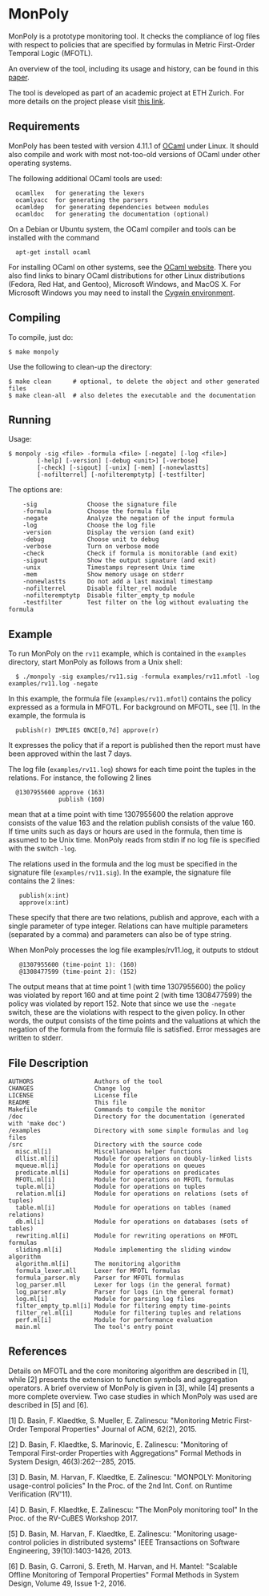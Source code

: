 MonPoly
=======

MonPoly is a prototype monitoring tool. It checks the compliance of log files
with respect to policies that are specified by formulas in Metric First-Order
Temporal Logic (MFOTL).

An overview of the tool, including its usage and history, can be found in this
[paper](https://sourceforge.net/projects/monpoly/files/monpoly.pdf/download).

The tool is developed as part of an academic project at ETH Zurich. For more
details on the project please visit
[this link](https://www.infsec.ethz.ch/research/projects/mon_enf).


Requirements
------------

MonPoly has been tested with version 4.11.1 of [OCaml]((https://ocaml.org))
under Linux. It should also compile and work with most not-too-old versions of
OCaml under other operating systems.

The following additional OCaml tools are used:
```
  ocamllex   for generating the lexers
  ocamlyacc  for generating the parsers
  ocamldep   for generating dependencies between modules
  ocamldoc   for generating the documentation (optional)
```

On a Debian or Ubuntu system, the OCaml compiler and tools can be
installed with the command
```
  apt-get install ocaml
```
For installing OCaml on other systems, see the [OCaml
website](https://ocaml.org).  There you also find links to binary OCaml
distributions for other Linux distributions (Fedora, Red Hat, and Gentoo),
Microsoft Windows, and MacOS X.  For Microsoft Windows you may need to install
the [Cygwin environment](http://www.cygwin.com/).


Compiling
---------

To compile, just do:
```
$ make monpoly
```

Use the following to clean-up the directory:
```
$ make clean      # optional, to delete the object and other generated files
$ make clean-all  # also deletes the executable and the documentation
```

Running
-------

Usage:
```
$ monpoly -sig <file> -formula <file> [-negate] [-log <file>]
        [-help] [-version] [-debug <unit>] [-verbose]
        [-check] [-sigout] [-unix] [-mem] [-nonewlastts]
        [-nofilterrel] [-nofilteremptytp] [-testfilter]
```

The options are:
```
    -sig              Choose the signature file
    -formula          Choose the formula file
    -negate           Analyze the negation of the input formula
    -log              Choose the log file
    -version          Display the version (and exit)
    -debug            Choose unit to debug
    -verbose          Turn on verbose mode
    -check            Check if formula is monitorable (and exit)
    -sigout           Show the output signature (and exit)
    -unix             Timestamps represent Unix time
    -mem              Show memory usage on stderr
    -nonewlastts      Do not add a last maximal timestamp
    -nofilterrel      Disable filter_rel module
    -nofilteremptytp  Disable filter_empty_tp module
    -testfilter       Test filter on the log without evaluating the formula
```


Example
-------

To run MonPoly on the `rv11` example, which is contained in the
`examples` directory, start MonPoly as follows from a Unix shell:
```
  $ ./monpoly -sig examples/rv11.sig -formula examples/rv11.mfotl -log examples/rv11.log -negate
```

In this example, the formula file (`examples/rv11.mfotl`) contains the
policy expressed as a formula in MFOTL.  For background on MFOTL, see
[1].  In the example, the formula is
```
  publish(r) IMPLIES ONCE[0,7d] approve(r)
```
It expresses the policy that if a report is published then the report
must have been approved within the last 7 days.

The log file (`examples/rv11.log`) shows for each time point the tuples
in the relations.  For instance, the following 2 lines
```
  @1307955600 approve (163)
              publish (160)
```
mean that at a time point with time 1307955600 the relation approve
consists of the value 163 and the relation publish consists of the
value 160.  If time units such as days or hours are used in the
formula, then time is assumed to be Unix time.  MonPoly reads from
stdin if no log file is specified with the switch `-log`.

The relations used in the formula and the log must be specified in the
signature file (`examples/rv11.sig`).  In the example, the signature file
contains the 2 lines:
```
   publish(x:int)
   approve(x:int)
```
These specify that there are two relations, publish and approve, each
with a single parameter of type integer.  Relations can have multiple
parameters (separated by a comma) and parameters can also be of type
string.

When MonPoly processes the log file examples/rv11.log, it outputs to
stdout
```
   @1307955600 (time-point 1): (160)
   @1308477599 (time-point 2): (152)
```
The output means that at time point 1 (with time 1307955600) the
policy was violated by report 160 and at time point 2 (with time
1308477599) the policy was violated by report 152.  Note that since we
use the `-negate` switch, these are the violations with respect to the
given policy.  In other words, the output consists of the time points
and the valuations at which the negation of the formula from the
formula file is satisfied.  Error messages are written to stderr.


File Description
----------------

```
AUTHORS                 Authors of the tool
CHANGES                 Change log
LICENSE                 License file
README                  This file
Makefile                Commands to compile the monitor
/doc                    Directory for the documentation (generated with 'make doc')
/examples               Directory with some simple formulas and log files
/src                    Directory with the source code
  misc.ml[i]            Miscellaneous helper functions
  dllist.ml[i]          Module for operations on doubly-linked lists
  mqueue.ml[i]          Module for operations on queues
  predicate.ml[i]       Module for operations on predicates
  MFOTL.ml[i]           Module for operations on MFOTL formulas
  tuple.ml[i]           Module for operations on tuples
  relation.ml[i]        Module for operations on relations (sets of tuples)
  table.ml[i]           Module for operations on tables (named relations)
  db.ml[i]              Module for operations on databases (sets of tables)
  rewriting.ml[i]       Module for rewriting operations on MFOTL formulas
  sliding.ml[i]         Module implementing the sliding window algorithm
  algorithm.ml[i]       The monitoring algorithm
  formula_lexer.mll     Lexer for MFOTL formulas
  formula_parser.mly    Parser for MFOTL formulas
  log_parser.mll        Lexer for logs (in the general format)
  log_parser.mly        Parser for logs (in the general format)
  log.ml[i]             Module for parsing log files
  filter_empty_tp.ml[i] Module for filtering empty time-points
  filter_rel.ml[i]      Module for filtering tuples and relations
  perf.ml[i]            Module for performance evaluation
  main.ml               The tool's entry point
```

References
----------

Details on MFOTL and the core monitoring algorithm are described in
[1], while [2] presents the extension to function symbols and
aggregation operators.  A brief overview of MonPoly is given in [3],
while [4] presents a more complete overview.  Two case studies in
which MonPoly was used are described in [5] and [6].



[1] D. Basin, F. Klaedtke, S. Mueller, E. Zalinescu:
    "Monitoring Metric First-Order Temporal Properties"
    Journal of ACM, 62(2), 2015.

[2] D. Basin, F. Klaedtke, S. Marinovic, E. Zalinescu:
    "Monitoring of Temporal First-order Properties with Aggregations"
    Formal Methods in System Design, 46(3):262--285, 2015.

[3] D. Basin, M. Harvan, F. Klaedtke, E. Zalinescu:
    "MONPOLY: Monitoring usage-control policies"
    In the Proc. of the 2nd Int. Conf. on Runtime Verification (RV'11).

[4] D. Basin, F. Klaedtke, E. Zalinescu:
    "The MonPoly monitoring tool"
    In the Proc. of the RV-CuBES Workshop 2017.

[5] D. Basin, M. Harvan, F. Klaedtke, E. Zalinescu:
    "Monitoring usage-control policies in distributed systems"
    IEEE Transactions on Software Engineering, 39(10):1403-1426, 2013.

[6] D. Basin, G. Carroni, S. Ereth, M. Harvan, and H. Mantel:
    "Scalable Offline Monitoring of Temporal Properties"
    Formal Methods in System Design, Volume 49, Issue 1-2, 2016.
